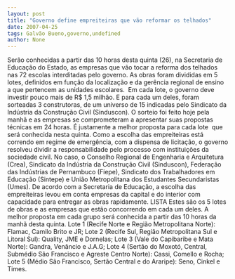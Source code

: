 ```yaml
---
layout: post
title: "Governo define empreiteiras que vão reformar os telhados"
date: 2007-04-25
tags: Galvão Bueno,governo,undefined
author: None
---
```

Serão conhecidas a partir das 10 horas desta quinta (26), na Secretaria de Educação do Estado, as empresas que vão tocar a reforma dos telhados nas 72 escolas interditadas pelo governo.
As obras foram divididas em 5 lotes, definidos em função da localização e da gerência regional de ensino a que pertencem as unidades escolares.&nbsp;
Em cada lote, o governo deve investir&nbsp;pouco mais de R$ 1,5 milhão. E para cada um deles, foram sorteadas 3 construtoras, de um universo de 15 indicadas pelo Sindicato da Indústria da Construção Civil (Sinduscon).
O sorteio foi feito hoje pela manhã&nbsp;e as empresas se comprometeram a apresentar suas propostas técnicas em 24 horas.&nbsp;É justamente a&nbsp;melhor proposta para cada lote&nbsp;&nbsp;que será conhecida nesta quinta.
Como a escolha das empreiteiras está correndo em regime de emergência, com a dispensa de licitação, o governo resolveu dividir a responsabilidade pelo processo com instituições da sociedade civil. No caso,&nbsp;o&nbsp;Conselho Regional de Engenharia e Arquitetura (Crea), Sindicato da Indústria da Construção Civil (Sinduscon), Federação das Indústrias de Pernambuco (Fiepe), Sindicato dos Trabalhadores em Educação (Sintepe) e União Metropolitana dos Estudantes Secundaristas (Umes).
De acordo com a Secretaria de Educação,&nbsp;a escolha das empreiteiras levou em conta empresas da capital e do interior com capacidade para entregar as obras rapidamente.
LISTA
Estes são os 5 lotes de obras e as empresas que estão concorrendo em cada um deles.&nbsp;A melhor proposta em cada grupo será conhecida a partir das 10 horas&nbsp;da manhã desta quinta.
Lote 1 (Recife Norte e Região Metropolitana Norte): Flamac, Camilo Brito e JR;
Lote 2 (Recife Sul, Região Metropolitana Sul e Litoral Sul): Quality, JME e Dornelas;
Lote 3 (Vale do Capibaribe e Mata Norte): Gandra, Venâncio e J.A.G;
Lote 4 (Sertão do Moxotó, Central, Submédio São Francisco e Agreste Centro Norte): Cassi, Comello e Rocha;
Lote 5 (Médio São Francisco, Sertão Central e do Araripe): Seno, Cinkel e Times. 